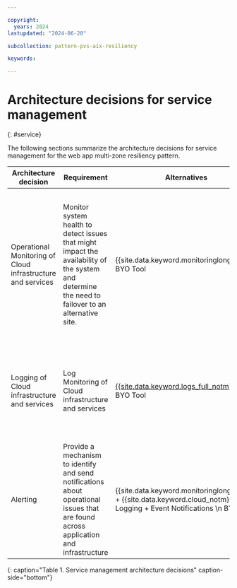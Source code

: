 ```yaml
---

copyright:
  years: 2024
lastupdated: "2024-06-20"

subcollection: pattern-pvs-aix-resiliency

keywords:

---
```


# Architecture decisions for service management
{: #service}

The following sections summarize the architecture decisions for service management for the web app multi-zone resiliency pattern.


| Architecture decision | Requirement | Alternatives | Decision | Rationale |
|------|------|-------|------|------|
| Operational Monitoring of Cloud infrastructure and services | Monitor system health to detect issues that might impact the availability of the system and determine the need to failover to an alternative site. | {{site.data.keyword.monitoringlong_notm}}  BYO Tool | {{site.data.keyword.monitoringlong_notm}} | * {{site.data.keyword.monitoringlong_notm}} provides visibility, alerting, and troubleshooting for PowerVS workspaces. \n * {{site.data.keyword.monitoringlong_notm}} collects and monitors operational metrics for cloud infrastructure as well as the cloud platform and services and provides a single view for all metrics \n * Monitoring of PowerVC metrics with {{site.data.keyword.monitoringlong_notm}} dashboards that are operated by Sysdig in partnership with {{site.data.keyword.IBM_notm}} /n * Cloud Native tools such as NMON can also be used. |
| Logging of Cloud infrastructure and services | Log Monitoring of Cloud infrastructure and services | [{{site.data.keyword.logs_full_notm}}](/docs/cloud-logs?topic=cloud-logs-getting-started) \n BYO Tool | [{{site.data.keyword.logs_full_notm}}](/docs/cloud-logs?topic=cloud-logs-getting-started) | * Recommended tool for infra Logging for any non-VMWare workloads. \n Ingestion and integration with other tools for diagnosis and alerts \n * Ingestion and integration with other tools for diagnosis and alerts \n * {{site.data.keyword.logs_full_notm}} collects operational logs from applications, platform resources, and infrastructure and provides interfaces to view and analyze all logs. |
| Alerting                                                    | Provide a mechanism to identify and send notifications about operational issues that are found across application and infrastructure | {{site.data.keyword.monitoringlong_notm}} + {{site.data.keyword.cloud_notm}} Logging + Event Notifications \n BYO Tool | {{site.data.keyword.monitoringlong_notm}} + {{site.data.keyword.cloud_notm}} Logging + Event Notifications | * {{site.data.keyword.monitoringlong_notm}} and {{site.data.keyword.cloud_notm}} Logging support the configuration of alerts to detect operational issues and send notifications to targeted channels. \n * Event Notifications are used to route the alert events to service destinations to automate response actions. \n * Full stack observability for application and infrastructure when combined with Pager Duty + ServiceNow (SNOW) + Customer SIEM                                                     |
{: caption="Table 1. Service management architecture decisions" caption-side="bottom"}
